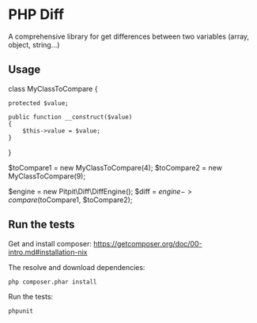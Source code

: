 PHP Diff
========

A comprehensive library for get differences between two variables (array, object, string...)

Usage
-----

class MyClassToCompare {

    protected $value;

    public function __construct($value)
    {
        $this->value = $value;
    }
}

$toCompare1 = new MyClassToCompare(4);
$toCompare2 = new MyClassToCompare(9);

$engine = new Pitpit\Diff\DiffEngine();
$diff = $engine->compare($toCompare1, $toCompare2);

Run the tests
-------------

Get and install composer: https://getcomposer.org/doc/00-intro.md#installation-nix

The resolve and download dependencies:

    php composer.phar install

Run the tests:

    phpunit

